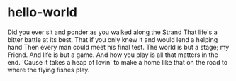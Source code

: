 # hello-world

Did you ever sit and ponder
as you walked along the Strand
That life's a bitter battle at its best.
That if you only knew it and would lend a helping hand
Then every man could meet his final test.
The world is but a stage; my Friend.
And life is but a game.
And how you play is all that matters in the end.
'Cause it takes a heap of lovin' to make a home like that
on the road to where the flying fishes play.
